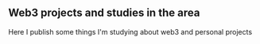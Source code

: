 ## Web3 projects and studies in the area


Here I publish some things I'm studying about web3 and personal projects